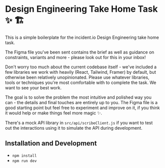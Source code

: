 # Design Engineering Take Home Task ✨ 🏗️

This is a simple boilerplate for the incident.io Design Engineering take home task.

The Figma file you've been sent contains the brief as well as guidance on constraints, variants and more - please look out for this in your inbox!

Don't worry too much about the current codebase itself - we've included a few libraries we work with heavily (React, Tailwind, Framer) by default, but otherwise been relatively unopinionated. Please use whatever libraries, tools or techniques you're most comfortable with to complete the task. We want to see your best work.

The goal is to solve the problem the most intuitive and polished way you can - the details and final touches are entirely up to you. The Figma file is a good starting point but feel free to experiment and improve on it, if you think it would help or make things feel more magic ✨.

There's a mock API library in `src/api/scribeClient.js` if you want to test out the interactions using it to simulate the API during development.

## Installation and Development

- `npm install`
- `npm run dev`
